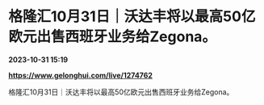 # 格隆汇10月31日｜沃达丰将以最高50亿欧元出售西班牙业务给Zegona。

**2023-10-31 15:19**

**https://www.gelonghui.com/live/1274762**

格隆汇10月31日｜沃达丰将以最高50亿欧元出售西班牙业务给Zegona。